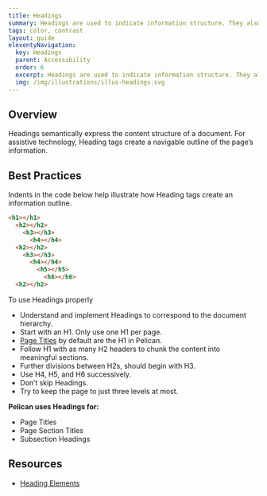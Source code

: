 ```yaml
---
title: Headings
summary: Headings are used to indicate information structure. They also enable accessible access.
tags: color, contrast
layout: guide
eleventyNavigation:
  key: Headings
  parent: Accessibility
  order: 6
  excerpt: Headings are used to indicate information structure. They also enable accessible access.
  img: /img/illustrations/illus-headings.svg
---
```


## Overview

Headings semantically express the content structure of a document. For assistive technology, Heading tags create a navigable outline of the page’s information.

## Best Practices

Indents in the code below help illustrate how Heading tags create an information outline.

```html
<h1></h1>
  <h2></h2>
    <h3></h3>
      <h4></h4>
  <h2></h2>
    <h3></h3>
      <h4></h4>
	    <h5></h5>
		  <h6></h6>
  <h2></h2>
```

To use Headings properly

- Understand and implement Headings to correspond to the document hierarchy.
- Start with an H1. Only use one H1 per page.
- [Page Titles](/components/page-title/) by default are the H1 in Pelican.
- Follow H1 with as many H2 headers to chunk the content into meaningful sections.
- Further divisions between H2s, should begin with H3.
- Use H4, H5, and H6 successively.
- Don’t skip Headings.
- Try to keep the page to just three levels at most.

**Pelican uses Headings for:**

- Page Titles
- Page Section Titles
- Subsection Headings

## Resources

- [Heading Elements](https://developer.mozilla.org/en-US/docs/Web/HTML/Element/Heading_Elements)
